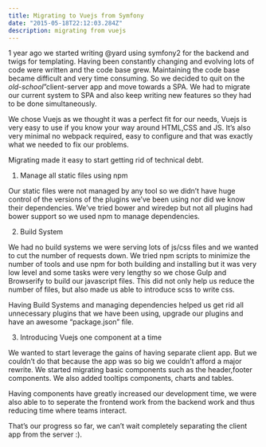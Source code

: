 ```yaml
---
title: Migrating to Vuejs from Symfony
date: "2015-05-18T22:12:03.284Z"
description: migrating from vuejs
---
```


1 year ago we started writing @yard using symfony2 for the backend and twigs for templating. Having been constantly changing and evolving lots of code were written and the code base grew. Maintaining the code base became difficult and very time consuming. So we decided to quit on the <em>old-school</em>”client-server app and move towards a SPA. We had to migrate our current system to SPA and also keep writing new features so they had to be done simultaneously.

We chose Vuejs as we thought it was a perfect fit for our needs, Vuejs is very easy to use if you know your way around HTML,CSS and JS. It’s also very minimal no webpack required, easy to configure and that was exactly what we needed to fix our problems.

Migrating made it easy to start getting rid of technical debt.

1. Manage all static files using npm

Our static files were not managed by any tool so we didn’t have huge control of the versions of the plugins we’ve been using nor did we know their dependencies. We’ve tried bower and wiredep but not all plugins had bower support so we used npm to manage dependencies.

2. Build System

We had no build systems we were serving lots of js/css files and we wanted to cut the number of requests down. We tried npm scripts to minimize the number of tools and use npm for both building and installing but it was very low level and some tasks were very lengthy so we chose Gulp and Browserify to build our javascript files. This did not only help us reduce the number of files, but also made us able to introduce scss to write css.

Having Build Systems and managing dependencies helped us get rid all unnecessary plugins that we have been using, upgrade our plugins and have an awesome “package.json” file.

3. Introducing Vuejs one component at a time

We wanted to start leverage the gains of having separate client app. But we couldn’t do that because the app was so big we couldn’t afford a major rewrite. We started migrating basic components such as the header,footer components. We also added tooltips components, charts and tables.

Having components have greatly increased our development time, we were also able to to seperate the frontend work from the backend work and thus reducing time where teams interact.

That’s our progress so far, we can’t wait completely separating the client app from the server :).
